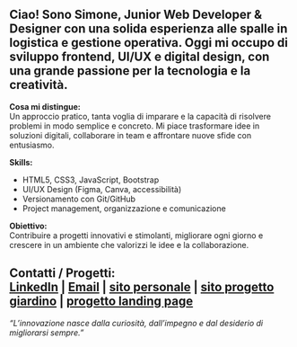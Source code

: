 Ciao! Sono Simone, Junior Web Developer & Designer con una solida esperienza alle spalle in logistica e gestione operativa. Oggi mi occupo di sviluppo frontend, UI/UX e digital design, con una grande passione per la tecnologia e la creatività.
---
**Cosa mi distingue:**  
Un approccio pratico, tanta voglia di imparare e la capacità di risolvere problemi in modo semplice e concreto. Mi piace trasformare idee in soluzioni digitali, collaborare in team e affrontare nuove sfide con entusiasmo.

**Skills:**  
- HTML5, CSS3, JavaScript, Bootstrap  
- UI/UX Design (Figma, Canva, accessibilità)  
- Versionamento con Git/GitHub  
- Project management, organizzazione e comunicazione

**Obiettivo:**  
Contribuire a progetti innovativi e stimolanti, migliorare ogni giorno e crescere in un ambiente che valorizzi le idee e la collaborazione.

**Contatti / Progetti:**  
[LinkedIn](https://www.linkedin.com/in/simone-sugliano) | [Email](mailto:1988simonesugliano@libero.it)
 | [sito personale](https://sitocv.altervista.org) | [sito progetto giardino](https://supermegaprovesito.altervista.org) | [progetto landing page](https://paginaprova.altervista.org) 
---

*“L’innovazione nasce dalla curiosità, dall’impegno e dal desiderio di migliorarsi sempre.”*
